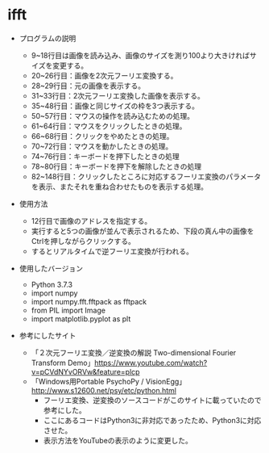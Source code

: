 # ifft
- プログラムの説明
  - 9~18行目は画像を読み込み、画像のサイズを測り100より大きければサイズを変更する。
  - 20~26行目：画像を2次元フーリエ変換する。
  - 28~29行目：元の画像を表示する。
  - 31~33行目：2次元フーリエ変換した画像を表示する。
  - 35~48行目：画像と同じサイズの枠を3つ表示する。
  - 50~57行目：マウスの操作を読み込むための処理。
  - 61~64行目：マウスをクリックしたときの処理。
  - 66~68行目：クリックをやめたときの処理。
  - 70~72行目：マウスを動かしたときの処理。
  - 74~76行目：キーボードを押下したときの処理
  - 78~80行目：キーボードを押下を解除したときの処理
  - 82~148行目：クリックしたところに対応するフーリエ変換のパラメータを表示、またそれを重ね合わせたものを表示する処理。
  
- 使用方法
  - 12行目で画像のアドレスを指定する。
  - 実行すると5つの画像が並んで表示されるため、下段の真ん中の画像をCtrlを押しながらクリックする。
  - するとリアルタイムで逆フーリエ変換が行われる。
  
- 使用したバージョン
  - Python 3.7.3
  - import numpy
  - import numpy.fft.fftpack as fftpack
  - from PIL import Image
  - import matplotlib.pyplot as plt
  
- 参考にしたサイト
  - 「２次元フーリエ変換／逆変換の解説 Two-dimensional Fourier Transform Demo」https://www.youtube.com/watch?v=pCVdNYvORVw&feature=plcp
  - 「Windows用Portable PsychoPy / VisionEgg」 http://www.s12600.net/psy/etc/python.html
    - フーリエ変換、逆変換のソースコードがこのサイトに載っていたので参考にした。
    - ここにあるコードはPython3に非対応であったため、Python3に対応させた。
    - 表示方法をYouTubeの表示のように変更した。
